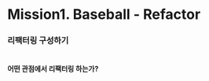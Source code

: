 # Mission1. Baseball - Refactor



### 리팩터링 구성하기

<figure><img src="../../.gitbook/assets/image.png" alt=""><figcaption></figcaption></figure>



#### 어떤 관점에서 리팩터링 하는가?







